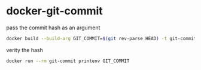 # docker-git-commit

pass the commit hash as an argument  
```bash
docker build --build-arg GIT_COMMIT=$(git rev-parse HEAD) -t git-commit .
```

verity the hash
```bash
docker run --rm git-commit printenv GIT_COMMIT
```

